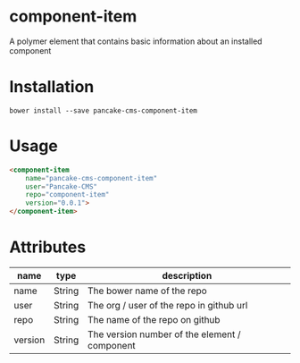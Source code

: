 # component-item
A polymer element that contains basic information about an installed component

# Installation

```shell
bower install --save pancake-cms-component-item
```

# Usage

```html
<component-item
    name="pancake-cms-component-item"
    user="Pancake-CMS"
    repo="component-item"
    version="0.0.1">
</component-item>
```

# Attributes

| name | type | description |
|------|------|---------------|
| name | String | The bower name of the repo |
| user | String | The org / user of the repo in github url |
| repo | String | The name of the repo on github |
| version | String | The version number of the element / component |